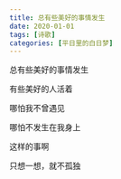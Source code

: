 ```yaml
---
title: 总有些美好的事情发生
date: 2020-01-01
tags: [诗歌]
categories: [平日里的白日梦]
---
```


总有些美好的事情发生

有些美好的人活着

哪怕我不曾遇见

哪怕不发生在我身上

这样的事啊

只想一想，就不孤独


